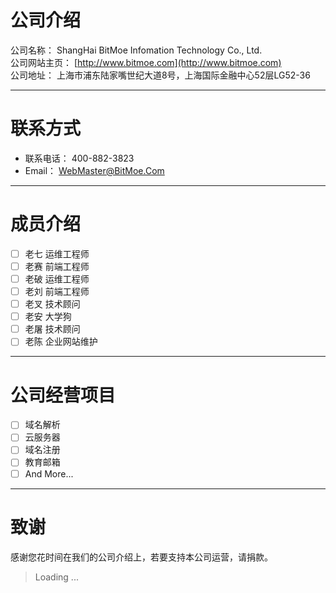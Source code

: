 # 公司介绍

公司名称： ShangHai BitMoe Infomation Technology Co., Ltd.  
公司网站主页： [http://www.bitmoe.com](http://www.bitmoe.com)  
公司地址： 上海市浦东陆家嘴世纪大道8号，上海国际金融中心52层LG52-36

---

# 联系方式

- 联系电话： 400-882-3823
- Email： WebMaster@BitMoe.Com

---

# 成员介绍

- [ ] 老七 运维工程师
- [ ] 老赛 前端工程师
- [ ] 老破 运维工程师
- [ ] 老刘 前端工程师
- [ ] 老叉 技术顾问
- [ ] 老安 大学狗
- [ ] 老屠 技术顾问
- [ ] 老陈 企业网站维护

---

# 公司经营项目

- [ ] 域名解析
- [ ] 云服务器
- [ ] 域名注册
- [ ] 教育邮箱
- [ ] And More...

---

# 致谢
感谢您花时间在我们的公司介绍上，若要支持本公司运营，请捐款。
> Loading ...
